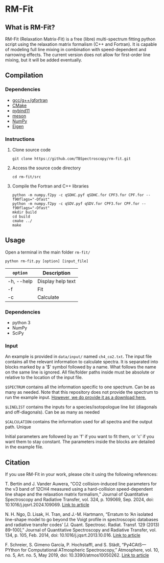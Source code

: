 # RM-Fit

What is RM-Fit?
---------------

RM-Fit (Relaxation Matrix-Fit) is a free (libre) multi-spectrum fitting python script using the relaxation matrix formalism (C++ and Fortran). It is capable of modeling full line mixing in combination with speed-dependent and narrowing effects. The current version does not allow for first-order line mixing, but it will be added eventually.

Compilation
-----------
### Dependencies

- [gcc/g++/gfortran](https://gcc.gnu.org/)
- [CMake](https://cmake.org/)
- [pybind11](https://github.com/pybind/pybind11)
- [meson](https://mesonbuild.com/)
- [NumPy](https://numpy.org/)
- [Eigen](https://eigen.tuxfamily.org)

### Instructions

1. Clone source code
    ```
    git clone https://github.com/TBSpectroscopy/rm-fit.git
    ```

2. Access the source code directory
    ```
    cd rm-fit/src
    ```

3. Compile the Fortran and C++ libraries
    ```
    python -m numpy.f2py -c qSDHC.pyf qSDHC.for CPF3.for CPF.for --f90flags="-Ofast"
    python -m numpy.f2py -c qSDV.pyf qSDV.for CPF3.for CPF.for --f90flags="-Ofast"
    mkdir build
    cd build
    cmake ../
    make
    ```

Usage
-----

Open a terminal in the main folder `rm-fit/`

```
python rm-fit.py [option] [input_file]
```

| `option` | Description |
|---|---|
| -h, --help | Display help text|
| -f | Fit |
| -c | Calculate |

### Dependencies

- python 3
- NumPy
- SciPy

### Input

An example is provided in `data/input/` named `ch4_co2.txt`. The input file contains all the relevant information to calculate spectra. It is separated into blocks marked by a '$' symbol followed by a name. What follows the name on the same line is ignored. All file/folder paths inside must be absolute or relative to the location of the input file.

`$SPECTRUM` contains all the information specific to one spectrum. Can be as many as needed. Note that this repository does not provide the spectrum to run the example input. [However, we do provide it as a download here.](https://owncloud.ulb.ac.be/index.php/s/yLinSsQ1t480Qxc/download)

`$LINELIST` contains the inputs for a species/isotopologue line list (diagonals and off-diagonals). Can be as many as needed

`$CALCULATION` contains the information used for all spectra and the output path. Unique

Initial parameters are followed by an 'f' if you want to fit them, or 'c' if you want them to stay constant. The parameters inside the blocks are detailed in the example file.


Citation
--------

If you use RM-Fit in your work, please cite it using the following references:

T. Bertin and J. Vander Auwera, “CO2 collision-induced line parameters for the ν3 band of 12CH4 measured using a hard-collision speed-dependent line shape and the relaxation matrix formalism,” Journal of Quantitative Spectroscopy and Radiative Transfer, vol. 324, p. 109069, Sep. 2024, doi: 10.1016/j.jqsrt.2024.109069. [Link to article](https://www.sciencedirect.com/science/article/abs/pii/S0022407324001766)

N. H. Ngo, D. Lisak, H. Tran, and J.-M. Hartmann, “Erratum to ‘An isolated line-shape model to go beyond the Voigt profile in spectroscopic databases and radiative transfer codes’ [J. Quant. Spectrosc. Radiat. Transf. 129 (2013) 89–100],” Journal of Quantitative Spectroscopy and Radiative Transfer, vol. 134, p. 105, Feb. 2014, doi: 10.1016/j.jqsrt.2013.10.016. [Link to article](https://www.sciencedirect.com/science/article/abs/pii/S0022407313002598)

F. Schreier, S. Gimeno García, P. Hochstaffl, and S. Städt, “Py4CAtS—PYthon for Computational ATmospheric Spectroscopy,” Atmosphere, vol. 10, no. 5, Art. no. 5, May 2019, doi: 10.3390/atmos10050262. [Link to article](https://www.mdpi.com/2073-4433/10/5/262)

